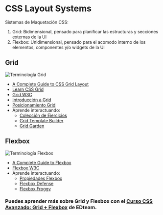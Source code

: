 # CSS Layout Systems

Sistemas de Maquetación CSS:

1. Grid: Bidimensional, pensado para planificar las estructuras y secciones externas de la UI
1. Flexbox: Unidimensional, pensado para el acomodo interno de los elementos, componentes y/o widgets de la UI


## Grid

![Terminología Grid](http://bextlan.com/img/para-cursos/terminologia-grid.svg)

* [A Complete Guide to CSS Grid Layout](http://chris.house/blog/a-complete-guide-css-grid-layout/)
* [Learn CSS Grid](http://learncssgrid.com/)
* [Grid W3C](https://www.w3.org/TR/css3-grid-layout/)
* [Introducción a Grid](https://ed.team/blog/introduccion-grid-css)
* [Posicionamiento Grid](https://ed.team/blog/posicionamiento-grid-css)
* Aprende interactuando:
  * [Colección de Ejercicios](https://codepen.io/collection/DgwjNL/)
  * [Grid Template Builder](http://codepen.io/anthonydugois/pen/RpYBmy)
  * [Grid Garden](http://cssgridgarden.com/)


## Flexbox

![Terminología Flexbox](http://bextlan.com/img/para-cursos/flex-direction-terms.svg)

* [A Complete Guide to Flexbox](https://css-tricks.com/snippets/css/a-guide-to-flexbox/)
* [Flexbox  W3C](https://www.w3.org/TR/css-flexbox/)
* Aprende interactuando:
  * [Propiedades Flexbox](http://codepen.io/jonmircha/pen/aWWbre)
  * [Flexbox Defense](http://www.flexboxdefense.com/)
  * [Flexbox Froggy](http://flexboxfroggy.com/)

### Puedes aprender más sobre Grid y Flexbox con el [Curso CSS Avanzado: Grid + Flexbox](https://ed.team/cursos/css-avanzado) de EDteam.
